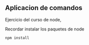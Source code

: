 ## Aplicacion de comandos

Ejercicio del curso de node,


Recordar instalar los paquetes de node

``` 
npm install

```